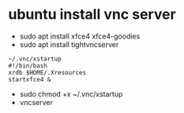 # ubuntu install vnc server

* sudo apt install xfce4 xfce4-goodies
* sudo apt install tightvncserver

```
~/.vnc/xstartup
#!/bin/bash
xrdb $HOME/.Xresources
startxfce4 &
```

* sudo chmod +x ~/.vnc/xstartup
* vncserver
